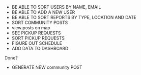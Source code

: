 - BE ABLE TO SORT USERS BY NAME, EMAIL
- BE ABLE TO ADD A NEW USER
- BE ABLE TO SORT REPORTS BY TYPE, LOCATION AND DATE
- SORT COMMUNITY POSTS
- view posts on map
- SEE PICKUP REQUESTS
- SORT PICKUP REQUESTS
- FIGURE OUT SCHEDULE
- ADD DATA TO DASHBOARD 

Done?
- GENERATE NEW community POST